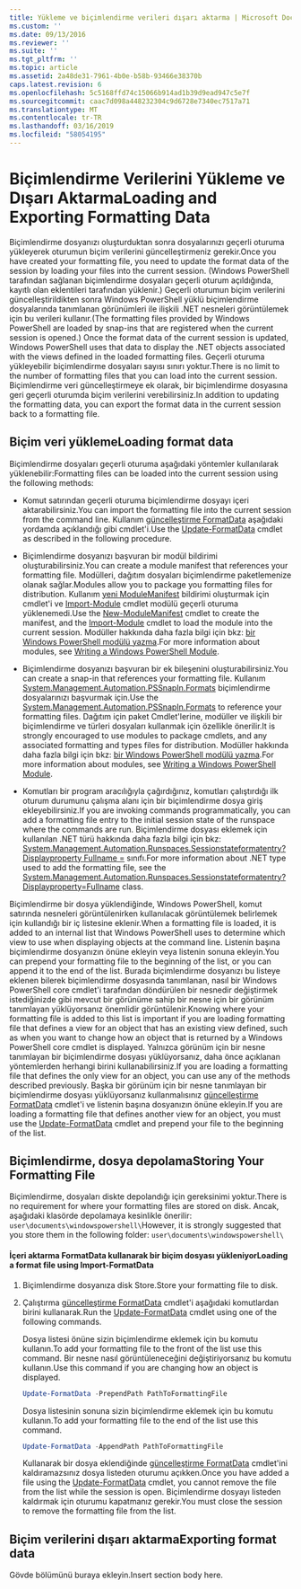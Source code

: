 ```yaml
---
title: Yükleme ve biçimlendirme verileri dışarı aktarma | Microsoft Docs
ms.custom: ''
ms.date: 09/13/2016
ms.reviewer: ''
ms.suite: ''
ms.tgt_pltfrm: ''
ms.topic: article
ms.assetid: 2a48de31-7961-4b0e-b58b-93466e38370b
caps.latest.revision: 6
ms.openlocfilehash: 5c5168ffd74c15066b914ad1b39d9ead947c5e7f
ms.sourcegitcommit: caac7d098a448232304c9d6728e7340ec7517a71
ms.translationtype: MT
ms.contentlocale: tr-TR
ms.lasthandoff: 03/16/2019
ms.locfileid: "58054195"
---
```

# <a name="loading-and-exporting-formatting-data"></a><span data-ttu-id="02a74-102">Biçimlendirme Verilerini Yükleme ve Dışarı Aktarma</span><span class="sxs-lookup"><span data-stu-id="02a74-102">Loading and Exporting Formatting Data</span></span>

<span data-ttu-id="02a74-103">Biçimlendirme dosyanızı oluşturduktan sonra dosyalarınızı geçerli oturuma yükleyerek oturumun biçim verilerini güncelleştirmeniz gerekir.</span><span class="sxs-lookup"><span data-stu-id="02a74-103">Once you have created your formatting file, you need to update the format data of the session by loading your files into the current session.</span></span> <span data-ttu-id="02a74-104">(Windows PowerShell tarafından sağlanan biçimlendirme dosyaları geçerli oturum açıldığında, kayıtlı olan eklentileri tarafından yüklenir.) Geçerli oturumun biçim verilerini güncelleştirildikten sonra Windows PowerShell yüklü biçimlendirme dosyalarında tanımlanan görünümleri ile ilişkili .NET nesneleri görüntülemek için bu verileri kullanır.</span><span class="sxs-lookup"><span data-stu-id="02a74-104">(The formatting files provided by Windows PowerShell are loaded by snap-ins that are registered when the current session is opened.) Once the format data of the current session is updated, Windows PowerShell uses that data to display the .NET objects associated with the views defined in the loaded formatting files.</span></span> <span data-ttu-id="02a74-105">Geçerli oturuma yükleyebilir biçimlendirme dosyaları sayısı sınırı yoktur.</span><span class="sxs-lookup"><span data-stu-id="02a74-105">There is no limit to the number of formatting files that you can load into the current session.</span></span> <span data-ttu-id="02a74-106">Biçimlendirme veri güncelleştirmeye ek olarak, bir biçimlendirme dosyasına geri geçerli oturumda biçim verilerini verebilirsiniz.</span><span class="sxs-lookup"><span data-stu-id="02a74-106">In addition to updating the formatting data, you can export the format data in the current session back to a formatting file.</span></span>

## <a name="loading-format-data"></a><span data-ttu-id="02a74-107">Biçim veri yükleme</span><span class="sxs-lookup"><span data-stu-id="02a74-107">Loading format data</span></span>

<span data-ttu-id="02a74-108">Biçimlendirme dosyaları geçerli oturuma aşağıdaki yöntemler kullanılarak yüklenebilir:</span><span class="sxs-lookup"><span data-stu-id="02a74-108">Formatting files can be loaded into the current session using the following methods:</span></span>

- <span data-ttu-id="02a74-109">Komut satırından geçerli oturuma biçimlendirme dosyayı içeri aktarabilirsiniz.</span><span class="sxs-lookup"><span data-stu-id="02a74-109">You can import the formatting file into the current session from the command line.</span></span> <span data-ttu-id="02a74-110">Kullanım [güncelleştirme FormatData](/powershell/module/Microsoft.PowerShell.Utility/Update-FormatData) aşağıdaki yordamda açıklandığı gibi cmdlet'i.</span><span class="sxs-lookup"><span data-stu-id="02a74-110">Use the [Update-FormatData](/powershell/module/Microsoft.PowerShell.Utility/Update-FormatData) cmdlet as described in the following procedure.</span></span>

- <span data-ttu-id="02a74-111">Biçimlendirme dosyanızı başvuran bir modül bildirimi oluşturabilirsiniz.</span><span class="sxs-lookup"><span data-stu-id="02a74-111">You can create a module manifest that references your formatting file.</span></span> <span data-ttu-id="02a74-112">Modülleri, dağıtım dosyaları biçimlendirme paketlemenize olanak sağlar.</span><span class="sxs-lookup"><span data-stu-id="02a74-112">Modules allow you to package you formatting files for distribution.</span></span> <span data-ttu-id="02a74-113">Kullanım [yeni ModuleManifest](/powershell/module/Microsoft.PowerShell.Core/New-ModuleManifest) bildirimi oluşturmak için cmdlet'i ve [Import-Module](/powershell/module/Microsoft.PowerShell.Core/Import-Module) cmdlet modülü geçerli oturuma yüklenemedi.</span><span class="sxs-lookup"><span data-stu-id="02a74-113">Use the [New-ModuleManifest](/powershell/module/Microsoft.PowerShell.Core/New-ModuleManifest) cmdlet to create the manifest, and the [Import-Module](/powershell/module/Microsoft.PowerShell.Core/Import-Module) cmdlet to load the module into the current session.</span></span> <span data-ttu-id="02a74-114">Modüller hakkında daha fazla bilgi için bkz: [bir Windows PowerShell modülü yazma](../module/writing-a-windows-powershell-module.md).</span><span class="sxs-lookup"><span data-stu-id="02a74-114">For more information about modules, see [Writing a Windows PowerShell Module](../module/writing-a-windows-powershell-module.md).</span></span>

- <span data-ttu-id="02a74-115">Biçimlendirme dosyanızı başvuran bir ek bileşenini oluşturabilirsiniz.</span><span class="sxs-lookup"><span data-stu-id="02a74-115">You can create a snap-in that references your formatting file.</span></span> <span data-ttu-id="02a74-116">Kullanım [System.Management.Automation.PSSnapIn.Formats](/dotnet/api/System.Management.Automation.PSSnapIn.Formats) biçimlendirme dosyalarınızı başvurmak için.</span><span class="sxs-lookup"><span data-stu-id="02a74-116">Use the [System.Management.Automation.PSSnapIn.Formats](/dotnet/api/System.Management.Automation.PSSnapIn.Formats) to reference your formatting files.</span></span> <span data-ttu-id="02a74-117">Dağıtım için paket Cmdlet'lerine, modüller ve ilişkili bir biçimlendirme ve türleri dosyaları kullanmak için özellikle önerilir.</span><span class="sxs-lookup"><span data-stu-id="02a74-117">It is strongly encouraged to use modules to package cmdlets, and any associated formatting and types files for distribution.</span></span> <span data-ttu-id="02a74-118">Modüller hakkında daha fazla bilgi için bkz: [bir Windows PowerShell modülü yazma](../module/writing-a-windows-powershell-module.md).</span><span class="sxs-lookup"><span data-stu-id="02a74-118">For more information about modules, see [Writing a Windows PowerShell Module](../module/writing-a-windows-powershell-module.md).</span></span>

- <span data-ttu-id="02a74-119">Komutları bir program aracılığıyla çağırdığınız, komutları çalıştırdığı ilk oturum durumunu çalışma alanı için bir biçimlendirme dosya giriş ekleyebilirsiniz.</span><span class="sxs-lookup"><span data-stu-id="02a74-119">If you are invoking commands programmatically, you can add a formatting file entry to the initial session state of the runspace where the commands are run.</span></span> <span data-ttu-id="02a74-120">Biçimlendirme dosyası eklemek için kullanılan .NET türü hakkında daha fazla bilgi için bkz: [System.Management.Automation.Runspaces.Sessionstateformatentry? Displayproperty Fullname =](/dotnet/api/System.Management.Automation.Runspaces.SessionStateFormatEntry) sınıfı.</span><span class="sxs-lookup"><span data-stu-id="02a74-120">For more information about .NET type used to add the formatting file, see the [System.Management.Automation.Runspaces.Sessionstateformatentry?Displayproperty=Fullname](/dotnet/api/System.Management.Automation.Runspaces.SessionStateFormatEntry) class.</span></span>

<span data-ttu-id="02a74-121">Biçimlendirme bir dosya yüklendiğinde, Windows PowerShell, komut satırında nesneleri görüntülenirken kullanılacak görüntülemek belirlemek için kullandığı bir iç listesine eklenir.</span><span class="sxs-lookup"><span data-stu-id="02a74-121">When a formatting file is loaded, it is added to an internal list that Windows PowerShell uses to determine which view to use when displaying objects at the command line.</span></span> <span data-ttu-id="02a74-122">Listenin başına biçimlendirme dosyanızın önüne ekleyin veya listenin sonuna ekleyin.</span><span class="sxs-lookup"><span data-stu-id="02a74-122">You can prepend your formatting file to the beginning of the list, or you can append it to the end of the list.</span></span> <span data-ttu-id="02a74-123">Burada biçimlendirme dosyanızı bu listeye eklenen bilerek biçimlendirme dosyasında tanımlanan, nasıl bir Windows PowerShell core cmdlet'i tarafından döndürülen bir nesnedir değiştirmek istediğinizde gibi mevcut bir görünüme sahip bir nesne için bir görünüm tanımlayan yüklüyorsanız önemlidir  görüntülenir.</span><span class="sxs-lookup"><span data-stu-id="02a74-123">Knowing where your formatting file is added to this list is important if you are loading formatting file that defines a view for an object that has an existing view defined, such as when you want to change how an object that is returned by a Windows PowerShell core cmdlet is displayed.</span></span> <span data-ttu-id="02a74-124">Yalnızca görünüm için bir nesne tanımlayan bir biçimlendirme dosyası yüklüyorsanız, daha önce açıklanan yöntemlerden herhangi birini kullanabilirsiniz.</span><span class="sxs-lookup"><span data-stu-id="02a74-124">If you are loading a formatting file that defines the only view for an object, you can use any of the methods described previously.</span></span>  <span data-ttu-id="02a74-125">Başka bir görünüm için bir nesne tanımlayan bir biçimlendirme dosyası yüklüyorsanız kullanmalısınız [güncelleştirme FormatData](/powershell/module/Microsoft.PowerShell.Utility/Update-FormatData) cmdlet'i ve listenin başına dosyanızın önüne ekleyin.</span><span class="sxs-lookup"><span data-stu-id="02a74-125">If you are loading a formatting file that defines another view for an object, you must use the [Update-FormatData](/powershell/module/Microsoft.PowerShell.Utility/Update-FormatData) cmdlet and prepend your file to the beginning of the list.</span></span>

## <a name="storing-your-formatting-file"></a><span data-ttu-id="02a74-126">Biçimlendirme, dosya depolama</span><span class="sxs-lookup"><span data-stu-id="02a74-126">Storing Your Formatting File</span></span>

<span data-ttu-id="02a74-127">Biçimlendirme, dosyaları diskte depolandığı için gereksinimi yoktur.</span><span class="sxs-lookup"><span data-stu-id="02a74-127">There is no requirement for where your formatting files are stored on disk.</span></span> <span data-ttu-id="02a74-128">Ancak, aşağıdaki klasörde depolamaya kesinlikle önerilir: `user\documents\windowspowershell\`</span><span class="sxs-lookup"><span data-stu-id="02a74-128">However, it is strongly suggested that you store them in the following folder: `user\documents\windowspowershell\`</span></span>

#### <a name="loading-a-format-file-using-import-formatdata"></a><span data-ttu-id="02a74-129">İçeri aktarma FormatData kullanarak bir biçim dosyası yükleniyor</span><span class="sxs-lookup"><span data-stu-id="02a74-129">Loading a format file using Import-FormatData</span></span>

1. <span data-ttu-id="02a74-130">Biçimlendirme dosyanıza disk Store.</span><span class="sxs-lookup"><span data-stu-id="02a74-130">Store your formatting file to disk.</span></span>

2. <span data-ttu-id="02a74-131">Çalıştırma [güncelleştirme FormatData](/powershell/module/Microsoft.PowerShell.Utility/Update-FormatData) cmdlet'i aşağıdaki komutlardan birini kullanarak.</span><span class="sxs-lookup"><span data-stu-id="02a74-131">Run the [Update-FormatData](/powershell/module/Microsoft.PowerShell.Utility/Update-FormatData) cmdlet using one of the following commands.</span></span>

   <span data-ttu-id="02a74-132">Dosya listesi önüne sizin biçimlendirme eklemek için bu komutu kullanın.</span><span class="sxs-lookup"><span data-stu-id="02a74-132">To add your formatting file to the front of the list use this command.</span></span> <span data-ttu-id="02a74-133">Bir nesne nasıl görüntüleneceğini değiştiriyorsanız bu komutu kullanın.</span><span class="sxs-lookup"><span data-stu-id="02a74-133">Use this command if you are changing how an object is displayed.</span></span>

   ```powershell
   Update-FormatData -PrependPath PathToFormattingFile
   ```

   <span data-ttu-id="02a74-134">Dosya listesinin sonuna sizin biçimlendirme eklemek için bu komutu kullanın.</span><span class="sxs-lookup"><span data-stu-id="02a74-134">To add your formatting file to the end of the list use this command.</span></span>

   ```powershell
   Update-FormatData -AppendPath PathToFormattingFile
   ```

   <span data-ttu-id="02a74-135">Kullanarak bir dosya eklendiğinde [güncelleştirme FormatData](/powershell/module/Microsoft.PowerShell.Utility/Update-FormatData) cmdlet'ini kaldıramazsınız dosya listeden oturumu açıkken.</span><span class="sxs-lookup"><span data-stu-id="02a74-135">Once you have added a file using the [Update-FormatData](/powershell/module/Microsoft.PowerShell.Utility/Update-FormatData) cmdlet, you cannot remove the file from the list while the session is open.</span></span> <span data-ttu-id="02a74-136">Biçimlendirme dosyayı listeden kaldırmak için oturumu kapatmanız gerekir.</span><span class="sxs-lookup"><span data-stu-id="02a74-136">You must close the session to remove the formatting file from the list.</span></span>

## <a name="exporting-format-data"></a><span data-ttu-id="02a74-137">Biçim verilerini dışarı aktarma</span><span class="sxs-lookup"><span data-stu-id="02a74-137">Exporting format data</span></span>

<span data-ttu-id="02a74-138">Gövde bölümünü buraya ekleyin.</span><span class="sxs-lookup"><span data-stu-id="02a74-138">Insert section body here.</span></span>
